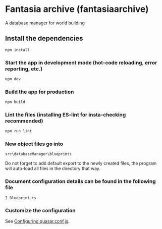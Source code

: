 # Fantasia archive (fantasiaarchive)

A database manager for world building

## Install the dependencies

```bash
npm install
```

### Start the app in development mode (hot-code reloading, error reporting, etc.)

```bash
npm dev
```

### Build the app for production

```bash
npm build
```

### Lint the files (installing ES-lint for insta-checking recommended)

```bash
npm run lint
```

### New object files go into

```
src\databaseManager\blueprints
```

Do not forget to add default export to the newly created files, the program will auto-load all files in the directory that way.

### Document configuration details can be found in the following file

```
I_Blueprint.ts
```

### Customize the configuration

See [Configuring quasar.conf.js](https://quasar.dev/quasar-cli/quasar-conf-js).
